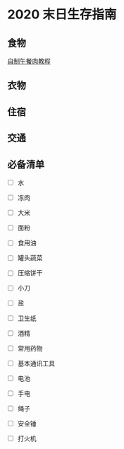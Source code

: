 # 2020 末日生存指南

## 食物
[自制午餐肉教程](https://www.youtube.com/watch?v=_Mjr_Jjc29U)

## 衣物

## 住宿

## 交通

## 必备清单

- [ ] 水
- [ ] 冻肉
- [ ] 大米
- [ ] 面粉
- [ ] 食用油
- [ ] 罐头蔬菜
- [ ] 压缩饼干
- [ ] 小刀
- [ ] 盐
- [ ] 卫生纸
- [ ] 酒精
- [ ] 常用药物
- [ ] 基本通讯工具
- [ ] 电池
- [ ] 手电
- [ ] 绳子
- [ ] 安全锤
- [ ] 打火机


